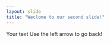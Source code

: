 ```yaml
---
layout: slide
title: "Weclome to our second slide!"
---
```

Your text
Use the left arrow to go back!
